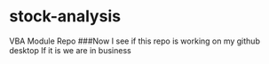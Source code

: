 # stock-analysis
VBA Module Repo
###Now I see if this repo is working on my github desktop
If it is we are in business
